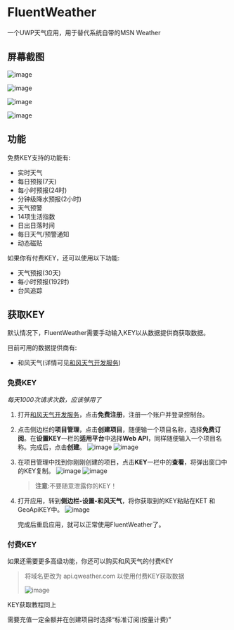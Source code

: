 # FluentWeather

一个UWP天气应用，用于替代系统自带的MSN Weather


## 屏幕截图
![image](https://github.com/zxbmmmmmmmmm/FluentWeather/assets/96322503/89c40c71-69ed-441b-b3f2-84eaceadef42)

![image](https://github.com/zxbmmmmmmmmm/FluentWeather/assets/96322503/342a414d-1634-45ae-bea5-8c87e76da025)

![image](https://github.com/zxbmmmmmmmmm/FluentWeather/assets/96322503/c08ccb55-b4fd-4985-a258-45828975f812)

![image](https://github.com/zxbmmmmmmmmm/FluentWeather/assets/96322503/ce991533-fc53-435f-aad4-f0511da90432)


## 功能

免费KEY支持的功能有:

- 实时天气
- 每日预报(7天)
- 每小时预报(24时)
- 分钟级降水预报(2小时)
- 天气预警
- 14项生活指数
- 日出日落时间
- 每日天气/预警通知
- 动态磁贴

如果你有付费KEY，还可以使用以下功能:

- 天气预报(30天)
- 每小时预报(192时)
- 台风追踪

## 获取KEY

默认情况下，FluentWeather需要手动输入KEY以从数据提供商获取数据。

目前可用的数据提供商有: 

- 和风天气(详情可见[和风天气开发服务](https://dev.qweather.com/))


### 免费KEY

*每天1000次请求次数，应该够用了*

1. 打开[和风天气开发服务](https://dev.qweather.com/)，点击**免费注册**，注册一个账户并登录控制台。

2. 点击侧边栏的**项目管理**，点击**创建项目**，随便输一个项目名称，选择**免费订阅**。在**设置KEY**一栏的**适用平台**中选择**Web API**，同样随便输入一个项目名称。完成后，点击**创建**。
   ![image](https://github.com/zxbmmmmmmmmm/FluentWeather/assets/96322503/f1350f8c-d77e-49e7-a67d-e2dbe56aa9ea)
   ![image](https://github.com/zxbmmmmmmmmm/FluentWeather/assets/96322503/d830dcc0-0896-4d3f-8a07-101da84be937)


4. 在项目管理中找到你刚刚创建的项目，点击**KEY**一栏中的**查看**，将弹出窗口中的KEY复制。
   ![image](https://github.com/zxbmmmmmmmmm/FluentWeather/assets/96322503/d0fbdfa2-ba2d-4060-890f-e9a07eb5d31a)
   ![image](https://github.com/zxbmmmmmmmmm/FluentWeather/assets/96322503/038e2e73-79b6-408f-9f0c-829f9edee561)


   > **注意**:不要随意泄露你的KEY！

6. 打开应用，转到**侧边栏-设置-和风天气**，将你获取到的KEY粘贴在KET 和GeoApiKEY中。
   ![image](https://github.com/zxbmmmmmmmmm/FluentWeather/assets/96322503/c0996547-cac2-4d3b-be6e-a60a0b980ab6)


   完成后重启应用，就可以正常使用FluentWeather了。

### 付费KEY

如果还需要更多高级功能，你还可以购买和风天气的付费KEY

> 将域名更改为 api.qweather.com 以使用付费KEY获取数据
> 
> ![image](https://github.com/zxbmmmmmmmmm/FluentWeather/assets/96322503/32bf04bc-f858-4615-961e-423df4e514e8)

KEY获取教程同上

需要充值一定金额并在创建项目时选择“标准订阅(按量计费)”
